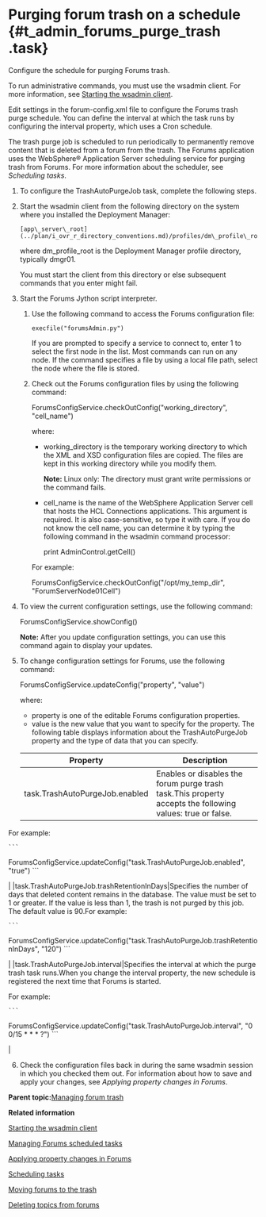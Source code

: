 # Purging forum trash on a schedule {#t_admin_forums_purge_trash .task}

Configure the schedule for purging Forums trash.

To run administrative commands, you must use the wsadmin client. For more information, see [Starting the wsadmin client](t_admin_wsadmin_starting.md).

Edit settings in the forum-config.xml file to configure the Forums trash purge schedule. You can define the interval at which the task runs by configuring the interval property, which uses a Cron schedule.

The trash purge job is scheduled to run periodically to permanently remove content that is deleted from a forum from the trash. The Forums application uses the WebSphere® Application Server scheduling service for purging trash from Forums. For more information about the scheduler, see *Scheduling tasks*.

1.  To configure the TrashAutoPurgeJob task, complete the following steps.
2.  Start the wsadmin client from the following directory on the system where you installed the Deployment Manager:

    ```
    [app\_server\_root](../plan/i_ovr_r_directory_conventions.md)/profiles/dm\_profile\_root/bin
    ```

    where dm\_profile\_root is the Deployment Manager profile directory, typically dmgr01.

    You must start the client from this directory or else subsequent commands that you enter might fail.

3.  Start the Forums Jython script interpreter.

    1.  Use the following command to access the Forums configuration file:

        ```
        execfile("forumsAdmin.py")
        ```

        If you are prompted to specify a service to connect to, enter 1 to select the first node in the list. Most commands can run on any node. If the command specifies a file by using a local file path, select the node where the file is stored.

    2.  Check out the Forums configuration files by using the following command:

        ForumsConfigService.checkOutConfig\("working\_directory", "cell\_name"\)

        where:

        -   working\_directory is the temporary working directory to which the XML and XSD configuration files are copied. The files are kept in this working directory while you modify them.

            **Note:** Linux only: The directory must grant write permissions or the command fails.

        -   cell\_name is the name of the WebSphere Application Server cell that hosts the HCL Connections applications. This argument is required. It is also case-sensitive, so type it with care. If you do not know the cell name, you can determine it by typing the following command in the wsadmin command processor:

            print AdminControl.getCell\(\)

        For example:

        ForumsConfigService.checkOutConfig\("/opt/my\_temp\_dir", "ForumServerNode01Cell"\)

4.  To view the current configuration settings, use the following command:

    ForumsConfigService.showConfig\(\)

    **Note:** After you update configuration settings, you can use this command again to display your updates.

5.  To change configuration settings for Forums, use the following command:

    ForumsConfigService.updateConfig\("property", "value"\)

    where:

    -   property is one of the editable Forums configuration properties.
    -   value is the new value that you want to specify for the property.
    The following table displays information about the TrashAutoPurgeJob property and the type of data that you can specify.

    |Property|Description|
    |--------|-----------|
    |task.TrashAutoPurgeJob.enabled|Enables or disables the forum purge trash task.This property accepts the following values: true or false.

For example:

    ```
ForumsConfigService.updateConfig("task.TrashAutoPurgeJob.enabled", "true")
    ```

|
    |task.TrashAutoPurgeJob.trashRetentionInDays|Specifies the number of days that deleted content remains in the database. The value must be set to 1 or greater. If the value is less than 1, the trash is not purged by this job. The default value is 90.For example:

    ```
ForumsConfigService.updateConfig("task.TrashAutoPurgeJob.trashRetentionInDays", "120")
    ```

|
    |task.TrashAutoPurgeJob.interval|Specifies the interval at which the purge trash task runs.When you change the interval property, the new schedule is registered the next time that Forums is started.

For example:

    ```
ForumsConfigService.updateConfig("task.TrashAutoPurgeJob.interval", "0 0/15 * * * ?")
    ```

|

6.  Check the configuration files back in during the same wsadmin session in which you checked them out. For information about how to save and apply your changes, see *Applying property changes in Forums*.


**Parent topic:**[Managing forum trash](../admin/c_admin_forums_manage_trash.md)

**Related information**  


[Starting the wsadmin client](../admin/t_admin_wsadmin_starting.md)

[Managing Forums scheduled tasks](../admin/t_admin_forums_manage_scheduler.md)

[Applying property changes in Forums](../admin/t_admin_forums_save_changes.md)

[Scheduling tasks](../admin/c_admin_common_was_scheduler.md)

[Moving forums to the trash](../admin/t_admin_forums_soft_delete.md)

[Deleting topics from forums](../admin/t_admin_forums_delete_topic.md)

